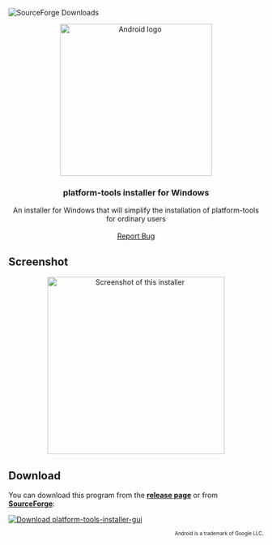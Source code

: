![SourceForge Downloads](https://img.shields.io/sourceforge/dt/platform-tools-installer-gui?logo=sourceforge&label=SourceForge%20downloads)

<div align="center">
  <a href="https://github.com/okineadev/platform-tools-installer-gui">
    <img src="https://github.com/user-attachments/assets/0ac51b2b-edd6-4113-91ab-80ffa05cc130" width="300" alt="Android logo" title="Android is a trademark of Google LLC.">
  </a>
  
  <h3>platform-tools installer for Windows</h3>

  <p align="center">
    An installer for Windows that will simplify the installation of platform-tools for ordinary users
    <br />
    <br />
    <a href="https://github.com/okineadev/platform-tools-installer-gui/issues/new?labels=bug">Report Bug</a>
  </p>
</div>

## Screenshot

<div align="center">
  <img alt="Screenshot of this installer" src="https://github.com/user-attachments/assets/ed7fc61c-d7fd-4aeb-97f2-0b48648d747d" height="350">
</div>

## Download

You can download this program from the [**release page**](https://github.com/okineadev/platform-tools-installer-gui/releases/latest) or from [**SourceForge**](https://sourceforge.net/projects/platform-tools-installer-gui/):

[![Download platform-tools-installer-gui](https://a.fsdn.com/con/app/sf-download-button)](https://sourceforge.net/projects/platform-tools-installer-gui/files/latest/download)

<p align="right"><sub><sup>Android is a trademark of Google LLC.</sup></sub></p>

